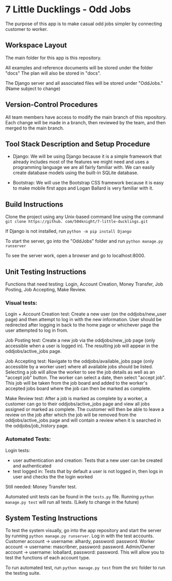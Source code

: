 
# 7 Little Ducklings - Odd Jobs

The purpose of this app is to make casual odd jobs simpler by connecting customer to worker.

## Workspace Layout

The main folder for this app is this repository.

All examples and reference documents will be stored under the folder "docs"
The plan will also be stored in "docs".

The Django server and all associated files will be stored under "OddJobs."
(Name subject to change)

## Version-Control Procedures

All team members have access to modify the main branch of this repository. Each change will be made in a branch, then reviewed by the team, and then
merged to the main branch.

## Tool Stack Description and Setup Procedure

- Django: We will be using Django because it is a simple framework that already includes most of the features
we might need and uses a programming language we are all fairly familiar with. We can easily create database models using the built-in SQLite database.

- Bootstrap: We will use the Bootstrap CSS framework because it is easy to make mobile first apps and Logan Ballard is very familiar with it.

## Build Instructions

Clone the project using any Unix-based command line using the command `git clone https://github.
com/504knight/7-little-ducklings.git`

If Django is not installed, run `python -m pip install Django`

To start the server, go into the "OddJobs" folder and run `python manage.py runserver`

To see the server work, open a browser and go to localhost:8000.

## Unit Testing Instructions

Functions that need testing: Login, Account Creation, Money Transfer, Job Posting, Job Accepting, Make Review.

### Visual tests:

Login + Account Creation test: Create a new user (on the oddjobs/new_user page) and then attempt to log in with the new information. User should be redirected after logging in back to the home page or whichever page the user attempted to log in from.

Job Posting test: Create a new job via the oddjobs/new_job page (only accessible when a user is logged in). The resulting job will appear in the oddjobs/active_jobs page.

Job Accepting test: Navigate to the oddjobs/available_jobs page (only accessible by a worker user) where all available jobs should be listed. Selecting a job will allow the worker to see the job details as well as an "accept job" button. The worker can select a date, then select "accept job". This job will be taken from the job board and added to the worker's accepted jobs board where the job can then be marked as complete.

Make Review test: After a job is marked as complete by a worker, a customer can go to their oddjobs/active_jobs page and view all jobs assigned or marked as complete. The customer will then be able to leave a review on the job after which the job will be removed from the oddjobs/active_jobs page and will contain a review when it is searched in the oddjobs/job_history page.

### Automated Tests:

Login tests:
- user authentication and creation: Tests that a new user can be created and authenticated
- test logged in: Tests that by default a user is not logged in, then logs in user and checks the the login worked

Still needed: Money Transfer test.

Automated unit tests can be found in the `tests.py` file. Running `python manage.py test` will run all tests.
(Likely to change in the future)

## System Testing Instructions

To test the system visually, go into the app repository and start the server by running `python manage.py runserver`. Log in
with the test accounts. Customer account -> username: alhardy, password: password. Worker account -> username: mascribner, password: password. Admin/Owner account -> username: loballard, password: password. This will allow you to test the functions of each account type.

To run automated test, run `python manage.py test` from the src folder to run the testing suite.

